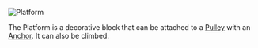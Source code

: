 ![Platform](block:betterwithmods:platform)

The Platform is a decorative block that can be attached to a [Pulley](pulley.md) with an [Anchor](anchor.md).
It can also be climbed.
